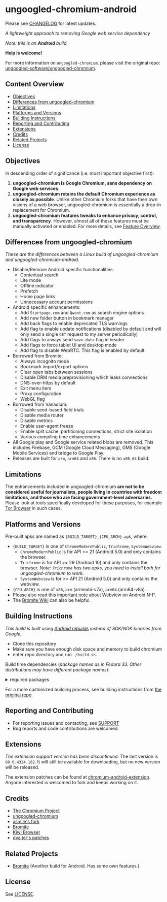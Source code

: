 # ungoogled-chromium-android

Please see [CHANGELOG](CHANGELOG.md) for latest updates.

*A lightweight approach to removing Google web service dependency*

*Note: this is an **Android** build.*

**Help is welcome!**

For more information on `ungoogled-chromium`, please visit the original repo: [ungoogled-software/ungoogled-chromium](https://github.com/ungoogled-software/ungoogled-chromium).

## Content Overview

* [Objectives](#objectives)
* [Differences from ungoogled-chromium](#differences-from-ungoogled-chromium)
* [Limitations](#limitations)
* [Platforms and Versions](#platforms-and-versions)
* [Building Instructions](#building-instructions)
* [Reporting and Contributing](#reporting-and-contributing)
* [Extensions](#extensions)
* [Credits](#credits)
* [Related Projects](#related-projects)
* [License](#license)

## Objectives

In descending order of significance (i.e. most important objective first):

1. **ungoogled-chromium is Google Chromium, sans dependency on Google web services**.
2. **ungoogled-chromium retains the default Chromium experience as closely as possible**. Unlike other Chromium forks that have their own visions of a web browser, ungoogled-chromium is essentially a drop-in replacement for Chromium.
3. **ungoogled-chromium features tweaks to enhance privacy, control, and transparency**. However, almost all of these features must be manually activated or enabled. For more details, see [Feature Overview](https://github.com/ungoogled-software/ungoogled-chromium#feature-overview).

## Differences from ungoogled-chromium

*These are the differences between a Linux build of ungoogled-chromium and ungoogled-chromium-android.*

* Disable/Remove Android specific functionalities:
   * Contextual search
   * Lite mode
   * Offline indicator
   * Prefetch
   * Home page links
   * Unnecessary account permissions
* Android specific enhancements:
   * Add `Startpage.com` and `Qwant.com` as search engine options
   * Add new folder button in bookmark manager
   * Add back flags to enable deprecated TLS warnings
   * Add flag to enable update notifications (disabled by default and will only send a single `GET` request to my server periodically)
   * Add flags to always send `save-data` flag in header
   * Add flags to force tablet UI and desktop mode
   * Add flag to disable WebRTC. This flag is enabled by default.
* Borrowed from Bromite:
   * Always incognito mode
   * Bookmark import/export options
   * Clear open tabs between sessions
   * Disable DRM media preprovisioning which leaks connections
   * DNS-over-https by default
   * Exit menu item
   * Proxy configuration
   * WebGL flag
* Borrowed from Vanadium:
  * Disable seed-based field trials
  * Disable media router
  * Disable metrics
  * Enable user-agent freeze
  * Enable split cache, partitioning connections, strict site isolation
  * Various compiling time enhancements
* All Google play and Google service related blobs are removed. This includes Firebase, GCM (Google Cloud Messaging), GMS (Google Mobile Services) and bridge to Google Play. 
* Releases are built for `arm`, `arm64` and `x86`. There is no `x86_64` build.

## Limitations

The enhancements included in ungoogled-chromium **are not to be considered useful for journalists, people living in countries with freedom limitations, and those who are facing government-level adversaries**. Please look at tools specifically developed for these purposes, for example [Tor Browser](https://www.torproject.org/download/) in such cases.

## Platforms and Versions

Pre-built apks are named as `{BUILD_TARGET}_{CPU_ARCH}.apk`, where:
* `{BUILD_TARGET}` is one of `ChromeModernPublic`, `Trichrome`, `SystemWebview`.
  * `ChromeModernPublic` is for API >= 21 (Android 5.0) and only contains the browser.
  * `Trichrome` is for API >= 29 (Android 10) and only contains the browser. *Note: `Trichrome` has two apks, you need to install both for ungoogled-chromium to work.*
  * `SystemWebview` is for >= API 21 (Android 5.0) and only contains the webview.
* `{CPU_ARCH}` is one of `x86`, `arm` (armeabi-v7a), `arm64` (arm64-v8a).
* Please also read this [important note](https://chromium.googlesource.com/chromium/src/+/HEAD/android_webview/docs/build-instructions.md#Important-notes-for-N_P) about Webview on Android N-P.
* The [Bromite Wiki](https://github.com/bromite/bromite/wiki/Installing-SystemWebView) can also be helpful.

## Building Instructions
*This build is built using [Android rebuilds](https://github.com/wchen342/android-rebuilds) instead of SDK/NDK binaries from Google.*

* Clone this repository
* Make sure you have enough disk space and memory to build chromium
* enter repo directory and run `./build.sh`.

Build time dependencies (*package names as in Fedora 33. Other distributions may have different package names*):

<details>
  <summary>required packages</summary>
  
  ```
      bison
      bzip2
      clang
      curl
      dbus-devel
      expat-devel
      fakeroot-libs.i686
      flex
      git
      glib2
      glib2-devel
      glibc.i686
      glibc-devel.i686
      gnupg2
      gperf
      java-1.8.0-openjdk-devel
      java-1.8.0-openjdk-headless
      java-11-openjdk
      java-11-openjdk-devel
      java-11-openjdk-headless
      krb5-devel
      libatomic-static
      libdrm-devel
      libgcc.i686
      libstdc++-static
      libtool-ltdl.i686
      libtool-ltdl-devel.i686
      libuuid-devel
      libxkbcommon-devel
      lld
      llvm
      make
      maven
      ninja-build
      nodejs
      npm
      nss-devel
      passwd
      patch
      perl
      protobuf
      python2.7
      python3
      rsync
      tar
      unzip
      yasm
      wget
  ```
</details>

For a more customized building process, see building instructions from [the original repo](https://github.com/ungoogled-software/ungoogled-chromium/blob/master/docs/building.md).

## Reporting and Contributing

* For reporting issues and contacting, see [SUPPORT](SUPPORT.md)
* Bug reports and code contributions are welcomed.

## Extensions

*The extension support version has been discontinued.* The last version is `88.0.4324.182`. It will still be available for downloading, but no new version will be released.

The extension patches can be found at [chromium-android-extension](https://github.com/wchen342/chromium-android-extension). Anyone interested is welcomed to fork and keeps working on it.

## Credits

* [The Chromium Project](https://www.chromium.org/)
* [ungoogled-chromium](https://github.com/ungoogled-software/ungoogled-chromium)
* [xsmile's fork](https://github.com/xsmile/ungoogled-chromium/tree/android)
* [Bromite](https://github.com/bromite/bromite)
* [Kiwi Browser](https://github.com/kiwibrowser)
* [dvalter's patches](https://github.com/dvalter/chromium-android-ext-dev)

## Related Projects

* [Bromite](https://github.com/bromite/bromite) (Another build for Android. Has some own features.)

## License

See [LICENSE](LICENSE.md).
